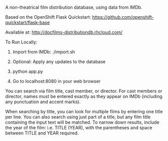 A non-theatrical film distribution database, using data from IMDb. 

Based on the OpenShift Flask Quickstart: https://github.com/openshift-quickstart/flask-base

Available at: http://docfilms-distributiondb.rhcloud.com/

To Run Locally:
1. Import from IMDb: ./import.sh

2. Optional: Apply any updates to the database

3. python app.py

4. Go to localhost:8080 in your web browser

You can search via film title, cast member, or director. For cast members or director, names must be entered exactly as they appear on IMDb (including any punctuation and accent marks).

When searching by title, you can look for multiple films by entering one title per line. You can also search using just part of a title, but any film title containing the input text will be matched. To narrow down results, include the year of the film: i.e. TITLE (YEAR), with the parentheses and space between TITLE and YEAR required.
 